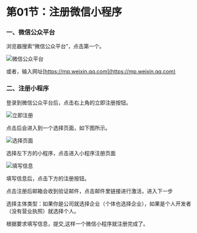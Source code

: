 # 第01节：注册微信小程序

### 一、微信公众平台

浏览器搜索“微信公众平台”，点击第一个。

![微信公众平台](../images/1201_img1.png)

或者，输入网址[https://mp.weixin.qq.com](https://mp.weixin.qq.com)

### 二、注册小程序

登录到微信公众平台后，点击右上角的立即注册按钮。

![立即注册](../images/1201_img2.png)

点击后会进入到一个选择页面，如下图所示。

![选择页面](../images/1201_img3.png)

选择左下方的小程序，点击进入小程序注册页面

![填写信息](../images/1201_img4.png)

填写信息后，点击下方的注册按钮。

点击注册后邮箱会收到验证邮件，点击邮件里链接进行激活，进入下一步

选择主体类型：如果你是公司就选择企业（个体也选择企业），如果是个人开发者（没有营业执照）就选择个人。

根据要求填写信息，提交,这样一个微信小程序就注册完成了。
